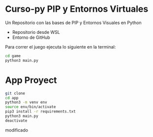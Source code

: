 # Curso-py PIP y Entornos Virtuales
Un Repositorio con las bases de PIP y Entornos Visuales en Python 

- Repositorio desde WSL 
- Entorno de GitHub

Para correr el juego ejecuta lo siguiente en la terminal:

```sh
cd game
python3 main.py
```

# App Proyect
```sh
git clone
cd app
python3 -m venv env
source env/bin/activate
pip3 install -r requirements.txt
python3 main.py
deactivate
```


modificado

